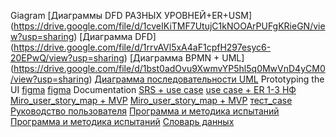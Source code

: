Giagram
[Диаграммы DFD РАЗНЫХ УРОВНЕЙ+ER+USM] (https://drive.google.com/file/d/1cveIKiTMF7UtujC1kNOOArPUFgKRieGN/view?usp=sharing)
[Диаграмма DFD] (https://drive.google.com/file/d/1rrvAVl5xA4aF1cpfH297esyc6-20EPwQ/view?usp=sharing)
[Диаграмма BPMN + UML] (https://drive.google.com/file/d/1bst0adOvu9XwmvYP5hl5q0MwVnD4yCM0/view?usp=sharing)
[Диаграмма последовательности UML](https://drive.google.com/file/d/1GVm5siaOiUDaME-pU7zQDTWR1WIXJA57/view?usp=sharing)
Prototyping the UI
[figma](https://www.figma.com/design/AcPTmrNi6FlFFDbHQhKqyF/%D0%A0%D0%B0%D0%B1%D0%BE%D1%87%D0%B8%D0%B9-%D1%84%D0%B0%D0%B9%D0%BB-%D1%81-%D0%BF%D1%80%D0%BE%D1%82%D0%BE%D1%82%D0%B8%D0%BF%D0%B0%D0%BC%D0%B8--Copy-?node-id=0-1&t=fcoiMkP0WTQZq2Sl-1)
[figma](https://www.figma.com/design/ODJgo3uMQjc5ExxB8A7yep/%D0%94%D0%B8%D0%B7%D0%B0%D0%B9%D0%BD-%D1%81%D0%B8%D1%81%D1%82%D0%B5%D0%BC%D0%B0-Stets--Copy-?node-id=0-1&t=ujc7CQYGJ1It9L44-1)
Documentation
[SRS + use case](https://docs.google.com/document/d/1Dw6D6rgR07pQ_cZyCeQvRi4VSPuxWiJuTFMJZ5ti2vI/edit?usp=sharing)
[use case + ER 1-3 НФ](https://drive.google.com/file/d/1qJ1ubomhAFT7tt4AxwHppW2wS53ynIR2/view?usp=sharing)
[Miro_user_story_map + MVP](https://miro.com/welcomeonboard/aWVRa1R6bjJBWGovcTQySFlqTTB2RjlKaDV5bWJpVXk3YjI0ckx4L0ROK3FoT29JdTVUSmFsZlpmcjRFTHpOWWxCclpmQStpdWFBVU5ZZUpTLzYxbDNWTkExdHplOWoxbktRc283T3ZLZHZXR0tLS1FiTVF4TFdpZHlxeHVKODd0R2lncW1vRmFBVnlLcVJzTmdFdlNRPT0hdjE=?share_link_id=459581403905)
[Miro_user_story_map + MVP](https://miro.com/welcomeonboard/dW15cC9IN29IM3RVVVI1eWRWMHNMUnhkeGsvTG8xbFZDZ3MvQXNYY1VLMVJENjhxM3J4ZHdzKzlMMXhoOVY3Y2U1Z1JUMFoxN3RxeEZZOUVOOFBWdDNWTkExdHplOWoxbktRc283T3ZLZHRxWVd2YTJhUTlsMTZOODh2YjBhME9QdGo1ZEV3bUdPQWRZUHQzSGl6V2NBPT0hdjE=?share_link_id=814231202850)
[тест_case](https://docs.google.com/document/d/1ZvYQsheGpqzdJaBFRpQ_DbJmC6DQVppzvqRfVBFsOug/edit?usp=sharing)
[Руководство пользователя](https://docs.google.com/document/d/1NJthM2LIMtpNOVsea3kZweWYG29VhqXBh20xn49fn3U/edit?usp=sharing)
[Программа и методика испытаний]([diagrams/diagram1.png](https://docs.google.com/document/d/1gIKWs0Qts6RNShCuYvn7CTV6zcz9_3TQbHyv5QXYlfo/edit?usp=sharing))
[Программа и методика испытаний]([diagrams/diagram1.png](https://docs.google.com/document/d/1febqkC3dhYs-reW7MdVqm2CU_p3L-ilFGL1EmAYlu_0/edit?usp=sharing))
[Словарь данных]([diagrams/diagram1.png](https://docs.google.com/spreadsheets/d/1oIxvYUVTpWyadvS8ZFkX685GdYlWvDGx/edit?usp=sharing&ouid=113822318576804536481&rtpof=true&sd=true))
